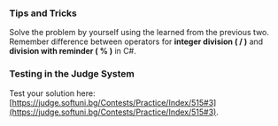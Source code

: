 ### Tips and Tricks

Solve the problem by yourself using the learned from the previous two. Remember difference between operators for **integer division ( __/__ )** and **division with reminder ( __%__ )** in C#.


### Testing in the Judge System

Test your solution here: [https://judge.softuni.bg/Contests/Practice/Index/515#3](https://judge.softuni.bg/Contests/Practice/Index/515#3).
